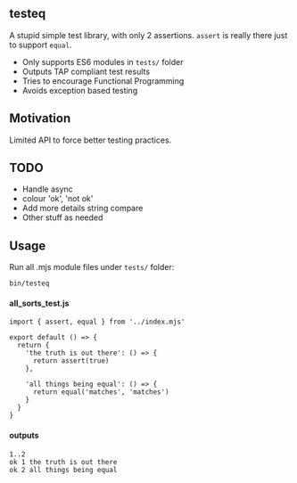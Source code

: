 ## testeq

A stupid simple test library, with only 2 assertions. `assert` is really
there just to support `equal`.

* Only supports ES6 modules in `tests/` folder
* Outputs TAP compliant test results
* Tries to encourage Functional Programming
* Avoids exception based testing

## Motivation

Limited API to force better testing practices.

## TODO

* Handle async
* colour 'ok', 'not ok'
* Add more details string compare
* Other stuff as needed

## Usage

Run all .mjs module files under `tests/` folder:

    bin/testeq

#### all_sorts_test.js

    import { assert, equal } from '../index.mjs'

    export default () => {
      return {
        'the truth is out there': () => {
          return assert(true)
        },

        'all things being equal': () => {
          return equal('matches', 'matches')
        }
      }
    }

#### outputs

    1..2
    ok 1 the truth is out there
    ok 2 all things being equal
